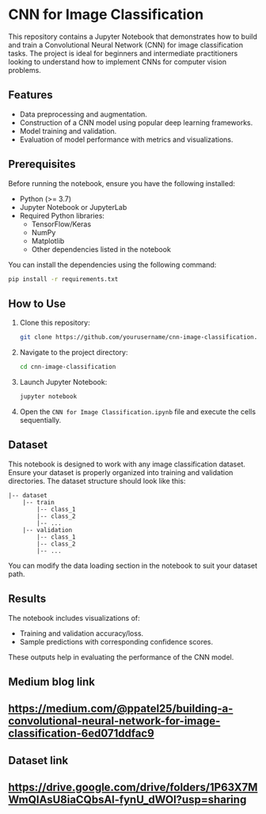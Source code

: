 # CNN for Image Classification

This repository contains a Jupyter Notebook that demonstrates how to build and train a Convolutional Neural Network (CNN) for image classification tasks. The project is ideal for beginners and intermediate practitioners looking to understand how to implement CNNs for computer vision problems.

## Features
- Data preprocessing and augmentation.
- Construction of a CNN model using popular deep learning frameworks.
- Model training and validation.
- Evaluation of model performance with metrics and visualizations.

## Prerequisites

Before running the notebook, ensure you have the following installed:
- Python (>= 3.7)
- Jupyter Notebook or JupyterLab
- Required Python libraries:
  - TensorFlow/Keras
  - NumPy
  - Matplotlib
  - Other dependencies listed in the notebook

You can install the dependencies using the following command:
```bash
pip install -r requirements.txt
```

## How to Use

1. Clone this repository:
   ```bash
   git clone https://github.com/yourusername/cnn-image-classification.git
   ```
2. Navigate to the project directory:
   ```bash
   cd cnn-image-classification
   ```
3. Launch Jupyter Notebook:
   ```bash
   jupyter notebook
   ```
4. Open the `CNN for Image Classification.ipynb` file and execute the cells sequentially.

## Dataset

This notebook is designed to work with any image classification dataset. Ensure your dataset is properly organized into training and validation directories. The dataset structure should look like this:
```
|-- dataset
    |-- train
        |-- class_1
        |-- class_2
        |-- ...
    |-- validation
        |-- class_1
        |-- class_2
        |-- ...
```

You can modify the data loading section in the notebook to suit your dataset path.

## Results

The notebook includes visualizations of:
- Training and validation accuracy/loss.
- Sample predictions with corresponding confidence scores.

These outputs help in evaluating the performance of the CNN model.


## Medium blog link
## https://medium.com/@ppatel25/building-a-convolutional-neural-network-for-image-classification-6ed071ddfac9

## Dataset link
## https://drive.google.com/drive/folders/1P63X7MWmQIAsU8iaCQbsAl-fynU_dWOl?usp=sharing
